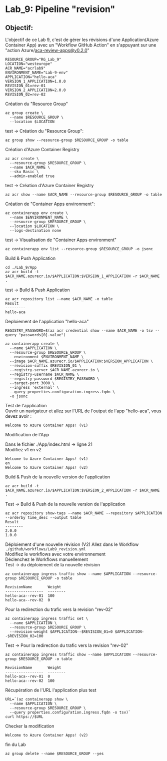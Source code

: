 
# Lab_9: Pipeline "revision"

## Objectif:
L'objectif de ce Lab 9, c'est de gérer les révisions d'une Application(Azure Container App) avec un "Workflow GitHub Action" en s'appuyant sur une "action Azure/aca-review-apps@v0.2.0"<br>



```
RESOURCE_GROUP="RG_Lab_9"
LOCATION="westeurope"
ACR_NAME="acrlab9"
ENVIRONMENT_NAME="Lab-9-env"
APPLICATION="hello-aca"
VERSION_1_APPLICATION=1.0.0
REVISION_01=rev-01
VERSION_2_APPLICATION=2.0.0
REVISION_02=rev-02
```
Création du "Resource Group"<br>
```
az group create \
  --name $RESOURCE_GROUP \
  --location $LOCATION
```
test -> Création du "Resource Group":
```
az group show --resource-group $RESOURCE_GROUP -o table
```
Création d'Azure Container Registry
```
az acr create \
  --resource-group $RESOURCE_GROUP \
  --name $ACR_NAME \
  --sku Basic \
  --admin-enabled true
```
test ->  Création d'Azure Container Registry
```
az acr show --name $ACR_NAME --resource-group $RESOURCE_GROUP -o table
```
Création de "Container Apps environment":<br>
```
az containerapp env create \
  --name $ENVIRONMENT_NAME \
  --resource-group $RESOURCE_GROUP \
  --location $LOCATION \
  --logs-destination none
```
test -> Visualisation de "Container Apps environment"
```
az containerapp env list --resource-group $RESOURCE_GROUP -o jsonc
```

Build & Push Application
```
cd ./Lab_9/App
az acr build -t $ACR_NAME.azurecr.io/$APPLICATION:$VERSION_1_APPLICATION -r $ACR_NAME .
```
test -> Build & Push Application
```
az acr repository list --name $ACR_NAME -o table
Result
---------
hello-aca
```
Deploiement de l'application "hello-aca"
```
REGISTRY_PASSWORD=$(az acr credential show --name $ACR_NAME -o tsv --query "passwords[0].value")

az containerapp create \
  --name $APPLICATION \
  --resource-group $RESOURCE_GROUP \
  --environment $ENVIRONMENT_NAME \
  --image $ACR_NAME.azurecr.io/$APPLICATION:$VERSION_APPLICATION \
  --revision-suffix $REVISION_01 \
  --registry-server $ACR_NAME.azurecr.io \
  --registry-username $ACR_NAME \
  --registry-password $REGISTRY_PASSWORD \
  --target-port 3000 \
  --ingress 'external' \
  --query properties.configuration.ingress.fqdn \
  -o jsonc
```
Test de l'application<br>
Ouvrir un navigateur et allez sur l'URL de l'output de l'app "hello-aca", vous devez avoir :<br>
```
Welcome to Azure Container Apps! (v1)
```
Modification de l'App

Dans le fichier ./App/index.html -> ligne 21<br>
Modifiez v1 en v2
```
Welcome to Azure Container Apps! (v1)
en
Welcome to Azure Container Apps! (v2)
```
Build & Push de la nouvelle version de l'application

```
az acr build -t $ACR_NAME.azurecr.io/$APPLICATION:$VERSION_2_APPLICATION -r $ACR_NAME .
```
Test -> Build & Push de la nouvelle version de l'application
```
az acr repository show-tags --name $ACR_NAME --repository $APPLICATION  --orderby time_desc --output table
Result
--------
2.0.0
1.0.0
```

Déploiement d'une nouvelle révision (V2)
Allez dans le Workflow `./github/workflows/Lab9_revision.yml`<br>
Modifiez le workflows avec votre environnement<br>
Déclenchez le Workflows manuellement<br>
Test -> du déploiement de la nouvelle révision
```
az containerapp ingress traffic show --name $APPLICATION --resource-group $RESOURCE_GROUP -o table
```
```
RevisionName       Weight
-----------------  --------
hello-aca--rev-01  100
hello-aca--rev-02  0
```
Pour la redirection du trafic vers la revision "rev-02"<br>
```
az containerapp ingress traffic set \
  --name $APPLICATION \
  --resource-group $RESOURCE_GROUP \
  --revision-weight $APPLICATION--$REVISION_01=0 $APPLICATION--$REVISION_02=100
```
Test -> Pour la redirection du trafic vers la revision "rev-02"
```
az containerapp ingress traffic show --name $APPLICATION --resource-group $RESOURCE_GROUP -o table
```
```
RevisionName       Weight
-----------------  --------
hello-aca--rev-01  0
hello-aca--rev-02  100
```
Récupération de l'URL l'application plus test
```
URL=`(az containerapp show \
  --name $APPLICATION \
  --resource-group $RESOURCE_GROUP \
  --query properties.configuration.ingress.fqdn -o tsv)`
curl https://$URL
```
Checker la modification
```
Welcome to Azure Container Apps! (v2)
```
fin du Lab
```
az group delete --name $RESOURCE_GROUP --yes
```